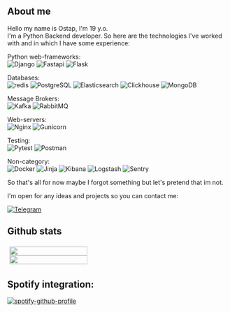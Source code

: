 ## About me
Hello my name is Ostap, I'm 19 y.o.<br>
I'm a Python Backend developer. So here are the technologies I've worked with and in which I have some experience:<br>


Python web-frameworks:<br>
![Django](https://img.shields.io/badge/Django-092E20?style=badge&logo=django&logoColor=white)
![Fastapi](https://img.shields.io/badge/Fastapi-000000?style=badge&logo=fastapi&logoColor=white)
![Flask](https://img.shields.io/badge/Flask-FFFFFF?style=badge&logo=flask&logoColor=black)


Databases:<br>
![redis](https://img.shields.io/badge/redis-%23DD0031.svg?&style=badge&logo=redis&logoColor=white)
![PostgreSQL](https://img.shields.io/badge/PostgreSQL-316192?style=badge&logo=postgresql&logoColor=white)
![Elasticsearch](https://badges.aleen42.com/src/elasticsearch.svg)
![Clickhouse](https://img.shields.io/badge/Clickhouse-FFFFFF?.svg?style=Clickhouse&logo=Clickhouse)
![MongoDB](https://img.shields.io/badge/MongoDB-FFFFFF?style=badge&logo=mongodb)


Message Brokers:<br>
![Kafka](https://img.shields.io/badge/Apache%20Kafka-000?style=badge&logo=apachekafka)
![RabbitMQ](https://img.shields.io/badge/RabbitMQ-000?style=badge&logo=rabbitmq)

Web-servers:<br>
![Nginx](https://img.shields.io/badge/Nginx-000000?style=badge&logo=nginx&logoColor=white)
![Gunicorn](https://img.shields.io/badge/Gunicorn-000000?.svg?style=Gunicorn&logo=Gunicorn&logoColor=green)

Testing:<br>
![Pytest](https://img.shields.io/badge/pytest-FFFFFF?style=badge&logo=pytest)
![Postman](https://img.shields.io/badge/postman-FFFFFF?style=badge&logo=postman)

Non-category:<br>
![Docker](https://img.shields.io/badge/docker-%230db7ed.svg?style=badge&logo=docker&logoColor=white)
![Jinja](https://img.shields.io/badge/Jinja-000000?style=badge&logo=jinja)
![Kibana](https://img.shields.io/badge/Kibana-123321?style=badge&logo=kibana)
![Logstash](https://img.shields.io/badge/Logstash-321123?style=badge&logo=logstash)
![Sentry](https://img.shields.io/badge/Sentry-456654?style=badge&logo=sentry)


So that's all for now maybe I forgot something but let's pretend that im not.

I'm open for any ideas and projects so you can contact me:<br>

<a href="https://t.me/error1number404">

![Telegram](https://img.shields.io/badge/Telegram-FFFFFF?style=badge&logo=telegram)
</a>
## Github stats

<div style="padding: 5px; display: flex; flex-direction: column">

<img style="width: 60%" src="https://github-readme-stats.anuraghazra1.vercel.app/api?username=error1number404&show_icons=true&include_all_commits=true&theme=dracula&count_private=true"/>
<img style="width: 60%" src="https://github-readme-stats.vercel.app/api/top-langs/?username=error1number404&include_all_commits=true&theme=dracula&layout=compact&langs_count=10"/>

</div>

## Spotify integration: 

<div style="width: 60%">

[![spotify-github-profile](https://spotify-github-profile.vercel.app/api/view?uid=4q6shiypnf5d3uslnnpgvzvlb&cover_image=true&theme=default&bar_color_cover=true)](https://github.com/kittinan/spotify-github-profile)

</div>

